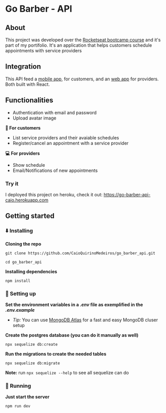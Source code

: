 # Go Barber - API

## About

This project was developed over the [Rocketseat bootcamp course](https://rocketseat.com.br/bootcamp) and it's part of my portifolio. It's an application that helps customers schedule appointments with service providers

## Integration

This API feed a [mobile app](https://github.com/CaioQuirinoMedeiros/go_barber_app), for customers, and an [web app](https://github.com/CaioQuirinoMedeiros/go_barber_web) for providers. Both built with React.

## Functionalities
- Authentication with email and password
- Upload avatar image

**:iphone: For customers**
- List service providers and their avaiable schedules
- Register/cancel an appointment with a service provider

**:computer: For providers**
- Show schedule
- Email/Notifications of new appointments

### Try it

I deployed this project on heroku, check it out: https://go-barber-api-caio.herokuapp.com

## Getting started

### :arrow_down: Installing

**Cloning the repo**

```shell
git clone https://github.com/CaioQuirinoMedeiros/go_barber_api.git

cd go_barber_api
```

**Installing dependencies**

```shell
npm install
```

### :wrench: Setting up

**Set the environment variables in a _.env_ file as exemplified in the _.env.example_**
- *Tip:* You can use [MongoDB Atlas](https://www.mongodb.com/cloud/atlas) for a fast and easy MongoDB cluser setup

**Create the postgres database (you can do it manually as well)**

```shell
npx sequelize db:create
```

**Run the migrations to create the needed tables**

```shell
npx sequelize db:migrate
```

**Note:**
run `npx sequelize --help` to see all sequelize can do

### :runner: Running

**Just start the server**

```shell
npm run dev
```
